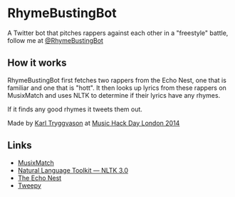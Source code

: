 # RhymeBustingBot

A Twitter bot that pitches rappers against each other in a "freestyle" battle, follow me at [@RhymeBustingBot](https://twitter.com/RhymeBustingBot)


## How it works 

RhymeBustingBot first fetches two rappers from the Echo Nest, one that is familiar and one that is "hott". It then looks up lyrics from these rappers on MusixMatch and uses NLTK to determine if their lyrics have any rhymes.

If it finds any good rhymes it tweets them out. 


Made by [Karl Tryggvason](http://www.karltryggvason.com) at [Music Hack Day London 2014](https://www.hackerleague.org/hackathons/music-hack-day-london-2014/)

## Links

* [MusixMatch](https://developer.musixmatch.com/)
* [Natural Language Toolkit — NLTK 3.0](http://www.nltk.org/)
* [The Echo Nest](http://developer.echonest.com/)
* [Tweepy](http://www.tweepy.org/)

 
 